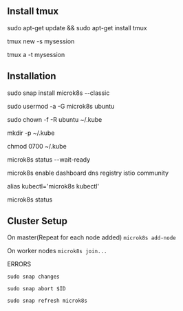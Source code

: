 ## Install tmux
sudo apt-get update && sudo apt-get install tmux

tmux new -s mysession

tmux a -t mysession

## Installation

sudo snap install microk8s --classic

sudo usermod -a -G microk8s ubuntu

sudo chown -f -R ubuntu ~/.kube

mkdir -p ~/.kube

chmod 0700 ~/.kube

microk8s status --wait-ready

microk8s enable dashboard dns registry istio community

alias kubectl='microk8s kubectl'

microk8s status

## Cluster Setup

On master(Repeat for each node added)
`microk8s add-node`

On worker nodes
`microk8s join...`

ERRORS

`sudo snap changes`

`sudo snap abort $ID`

`sudo snap refresh microk8s`
